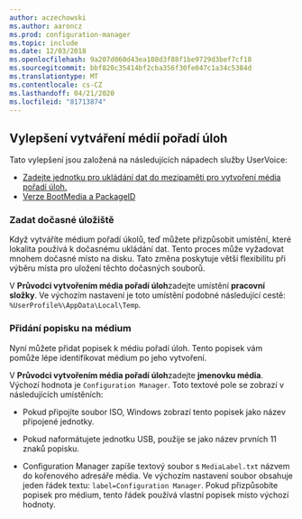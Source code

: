 ```yaml
---
author: aczechowski
ms.author: aaroncz
ms.prod: configuration-manager
ms.topic: include
ms.date: 12/03/2018
ms.openlocfilehash: 9a207d060d43ea108d3f88f1be9729d3bef7cf18
ms.sourcegitcommit: bbf820c35414bf2cba356f30fe047c1a34c5384d
ms.translationtype: MT
ms.contentlocale: cs-CZ
ms.lasthandoff: 04/21/2020
ms.locfileid: "81713874"
---
```

## <a name="improvements-to-task-sequence-media-creation"></a><a name="bkmk_tsmedia"></a>Vylepšení vytváření médií pořadí úloh 
<!--1359388-->

Tato vylepšení jsou založená na následujících nápadech služby UserVoice:  
- [Zadejte jednotku pro ukládání dat do mezipaměti pro vytvoření média pořadí úloh.](https://configurationmanager.uservoice.com/forums/300492-ideas/suggestions/34061488-specify-drive-to-cache-data-for-creating-task-sequ)  
- [Verze BootMedia a PackageID](https://configurationmanager.uservoice.com/forums/300492-ideas/suggestions/32117215-bootmedia-version-and-packageid)  


### <a name="specify-temporary-storage"></a>Zadat dočasné úložiště

Když vytváříte médium pořadí úkolů, teď můžete přizpůsobit umístění, které lokalita používá k dočasnému ukládání dat. Tento proces může vyžadovat mnohem dočasné místo na disku. Tato změna poskytuje větší flexibilitu při výběru místa pro uložení těchto dočasných souborů. 

V **Průvodci vytvořením média pořadí úloh**zadejte umístění **pracovní složky**. Ve výchozím nastavení je toto umístění podobné následující cestě: `%UserProfile%\AppData\Local\Temp`.


### <a name="add-a-label-to-the-media"></a>Přidání popisku na médium

Nyní můžete přidat popisek k médiu pořadí úloh. Tento popisek vám pomůže lépe identifikovat médium po jeho vytvoření.

V **Průvodci vytvořením média pořadí úloh**zadejte **jmenovku média**. Výchozí hodnota je `Configuration Manager`. Toto textové pole se zobrazí v následujících umístěních:  

- Pokud připojíte soubor ISO, Windows zobrazí tento popisek jako název připojené jednotky.  

- Pokud naformátujete jednotku USB, použije se jako název prvních 11 znaků popisku.  

- Configuration Manager zapíše textový soubor s `MediaLabel.txt` názvem do kořenového adresáře média. Ve výchozím nastavení soubor obsahuje jeden řádek textu: `label=Configuration Manager`. Pokud přizpůsobíte popisek pro médium, tento řádek používá vlastní popisek místo výchozí hodnoty.  


